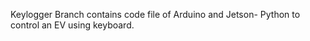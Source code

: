 Keylogger Branch contains code file of Arduino and Jetson- Python to control an EV using keyboard. 
